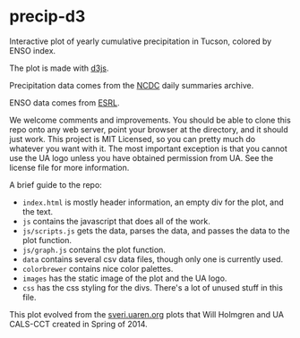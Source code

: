 # precip-d3
Interactive plot of yearly cumulative precipitation in Tucson, colored by ENSO index.

The plot is made with [d3js](http://d3js.org).

Precipitation data comes from the [NCDC](http://www.ncdc.noaa.gov) daily summaries archive.

ENSO data comes from [ESRL](http://www.esrl.noaa.gov/psd/enso/mei/table.html).

We welcome comments and improvements. 
You should be able to clone this repo onto any web server, point your browser at the directory, and it should just work.
This project is MIT Licensed, so you can pretty much do whatever you want with it.
The most important exception is that you cannot use the UA logo unless you have obtained permission from UA.
See the license file for more information.

A brief guide to the repo:

* ``index.html`` is mostly header information, an empty div for the plot, and the text.
* ``js`` contains the javascript that does all of the work.
* ``js/scripts.js`` gets the data, parses the data, and passes the data to the plot function.
* ``js/graph.js`` contains the plot function.
* ``data`` contains several csv data files, though only one is currently used.
* ``colorbrewer`` contains nice color palettes.
* ``images`` has the static image of the plot and the UA logo.
* ``css`` has the css styling for the divs. There's a lot of unused stuff in this file.

This plot evolved from the [sveri.uaren.org](https://sveri.uaren.org) plots that Will Holmgren and UA CALS-CCT created in Spring of 2014.
